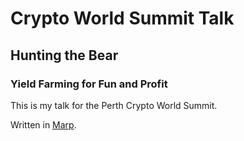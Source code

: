 # Crypto World Summit Talk

## Hunting the Bear

### Yield Farming for Fun and Profit

This is my talk for the Perth Crypto World Summit.

Written in [Marp](https://marp.app/).
